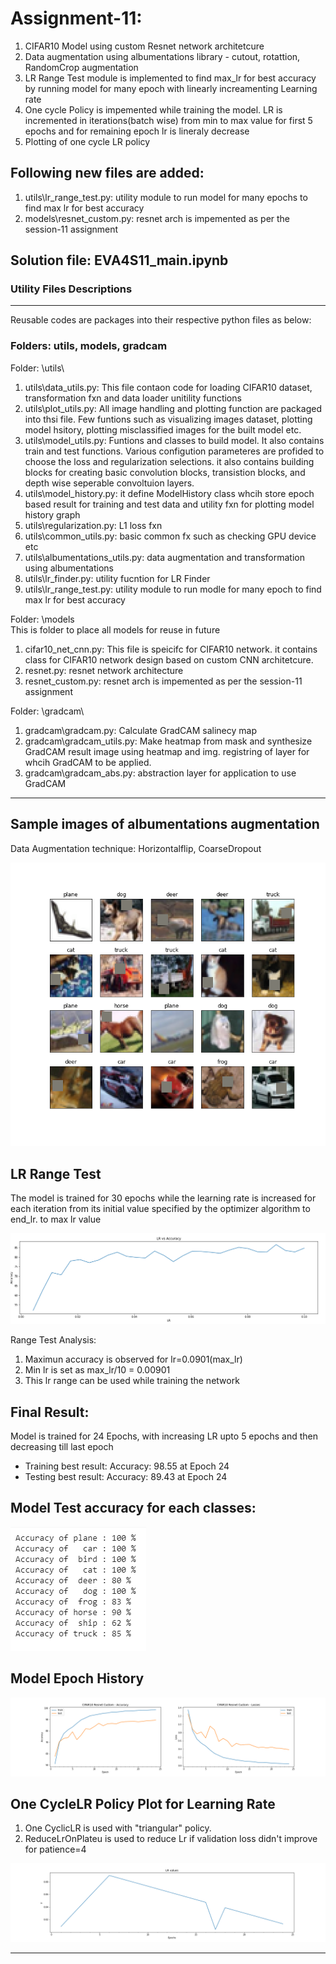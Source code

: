 # Assignment-11: 

1. CIFAR10 Model using custom Resnet network architetcure
2. Data augmentation using albumentations library - cutout, rotattion, RandomCrop augmentation
3. LR Range Test module is implemented to find max_lr for best accuracy by running model for many epoch with linearly increamenting Learning rate
4. One cycle Policy is impemented while training the model. LR is incremented in iterations(batch wise) from min to max  value for first 5 epochs and for remaining epoch lr is lineraly decrease
5. Plotting of one cycle LR policy

Following new files are added:
------------------------------

1. utils\lr_range_test.py: utility module to run model for many epochs to find max lr for best accuracy
2. models\resnet_custom.py: resnet arch is impemented as per the session-11 assignment


Solution file: EVA4S11_main.ipynb
--------------------------------

### Utility Files Descriptions
------------------------------
Reusable codes are packages into their respective python files as below:

### Folders: utils, models, gradcam

Folder: \utils\
1. utils\data_utils.py: This file contaon code for loading CIFAR10 dataset, transformation fxn and data loader unitility functions
2. utils\plot_utils.py: All image handling and plotting function are packaged into thsi file. Few funtions such as visualizing images dataset, plotting model hsitory, plotting misclassified images for the built model etc.
3. utils\model_utils.py: Funtions and classes to build model. It also contains train and test functions. Various configution parameteres are profided to choose the loss and regularization selections.
it also contains building blocks for creating basic convolution blocks, transistion blocks, and depth wise seperable convoltuion layers.
4. utils\model_history.py: it define ModelHistory class whcih store epoch based result for training and test data and utility fxn for plotting model history graph
5. utils\regularization.py: L1 loss fxn
6. utils\common_utils.py: basic common fx such as checking GPU device etc
7. utils\albumentations_utils.py: data augmentation and transformation using albumentations
8. utils\lr_finder.py: utility fucntion for LR Finder
9. utils\lr_range_test.py: utility module to run modle for many epoch to find max lr for best accuracy

Folder: \models\
This is folder to place all models for reuse in future
1. cifar10_net_cnn.py: This file is speicifc for CIFAR10 network. it contains class for CIFAR10 network design based on custom CNN architetcure.
2. resnet.py: resnet network architecture
3. resnet_custom.py: resnet arch is impemented as per the session-11 assignment

Folder: \gradcam\
1. gradcam\gradcam.py: Calculate GradCAM salinecy map
2. gradcam\gradcam_utils.py: Make heatmap from mask and synthesize GradCAM result image using heatmap and img. registring of layer for whcih GradCAM to be applied.
3. gradcam\gradcam_abs.py: abstraction layer for application to use GradCAM

----------------------------------------------------------------------------------------------------------------

Sample images of albumentations augmentation
--------------------------------------------

Data Augmentation technique: Horizontalflip, CoarseDropout

![](images/albumentations_images.png)

LR Range Test
-------------

The model is trained for 30 epochs while the learning rate is increased for each iteration from its initial value specified by the optimizer algorithm to end_lr. 
to max lr value

![](images/lr_rangetest_plot.png)

Range Test Analysis:

1. Maximun accuracy is observed for lr=0.0901(max_lr)
2. Min lr is set as max_lr/10 = 0.00901
3. This lr range can be used while training the network

Final Result:
-------------
Model is trained for 24 Epochs, with increasing LR upto 5 epochs and then decreasing till last epoch

- Training best result: Accuracy: 98.55 at Epoch 24
- Testing  best result: Accuracy: 89.43 at Epoch 24

Model Test accuracy for each classes:
-------------------------------------

![](images/class_based_accuracy.png)


Model Epoch History
-------------------

![](images/model_history.png)


One CycleLR Policy Plot for Learning Rate
---------------------------------------

1. One CyclicLR is used with "triangular" policy.
2. ReduceLrOnPlateu is used to reduce Lr if validation loss didn't improve for patience=4 

![](images/lr_trend.png)

----------------------------------------------------------------------------------------------------------------

